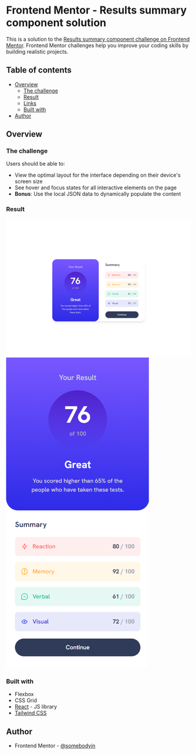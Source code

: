 # Frontend Mentor - Results summary component solution

This is a solution to the [Results summary component challenge on Frontend Mentor](https://www.frontendmentor.io/challenges/results-summary-component-CE_K6s0maV). Frontend Mentor challenges help you improve your coding skills by building realistic projects. 

## Table of contents

- [Overview](#overview)
  - [The challenge](#the-challenge)
  - [Result](#result)
  - [Links](#links)
  - [Built with](#built-with)
- [Author](#author)

## Overview

### The challenge

Users should be able to:

- View the optimal layout for the interface depending on their device's screen size
- See hover and focus states for all interactive elements on the page
- **Bonus**: Use the local JSON data to dynamically populate the content

### Result

![](./preview/desktop-preview.png)
![](./preview/mobile-preview.png)

### Built with

- Flexbox
- CSS Grid
- [React](https://reactjs.org/) - JS library
- [Tailwind CSS](https://tailwindcss.com/)

## Author

- Frontend Mentor - [@somebodyin](https://www.frontendmentor.io/profile/somebodyin)